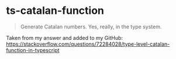 # ts-catalan-function

> Generate Catalan numbers. Yes, really, in the type system.

Taken from my answer and added to my GitHub: https://stackoverflow.com/questions/72284028/type-level-catalan-function-in-typescript
